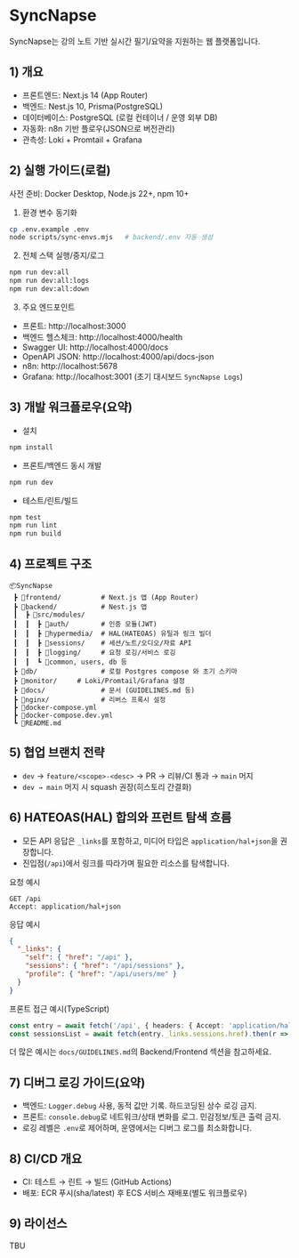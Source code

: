 # SyncNapse

SyncNapse는 강의 노트 기반 실시간 필기/요약을 지원하는 웹 플랫폼입니다.

## 1) 개요

- 프론트엔드: Next.js 14 (App Router)
- 백엔드: Nest.js 10, Prisma(PostgreSQL)
- 데이터베이스: PostgreSQL (로컬 컨테이너 / 운영 외부 DB)
- 자동화: n8n 기반 플로우(JSON으로 버전관리)
- 관측성: Loki + Promtail + Grafana

## 2) 실행 가이드(로컬)

사전 준비: Docker Desktop, Node.js 22+, npm 10+

1. 환경 변수 동기화
```bash
cp .env.example .env
node scripts/sync-envs.mjs   # backend/.env 자동 생성
```

2. 전체 스택 실행/중지/로그
```bash
npm run dev:all
npm run dev:all:logs
npm run dev:all:down
```

3. 주요 엔드포인트
- 프론트: http://localhost:3000
- 백엔드 헬스체크: http://localhost:4000/health
- Swagger UI: http://localhost:4000/docs
- OpenAPI JSON: http://localhost:4000/api/docs-json
- n8n: http://localhost:5678
- Grafana: http://localhost:3001 (초기 대시보드 `SyncNapse Logs`)

## 3) 개발 워크플로우(요약)

- 설치
```bash
npm install
```

- 프론트/백엔드 동시 개발
```bash
npm run dev
```

- 테스트/린트/빌드
```bash
npm test
npm run lint
npm run build
```

## 4) 프로젝트 구조

```
📦SyncNapse
 ┣ 📂frontend/          # Next.js 앱 (App Router)
 ┣ 📂backend/           # Nest.js 앱
 ┃  ┣ 📂src/modules/
 ┃  ┃  ┣ 📂auth/        # 인증 모듈(JWT)
 ┃  ┃  ┣ 📂hypermedia/  # HAL(HATEOAS) 유틸과 링크 빌더
 ┃  ┃  ┣ 📂sessions/    # 세션/노트/오디오/자료 API
 ┃  ┃  ┣ 📂logging/     # 요청 로깅/서비스 로깅
 ┃  ┃  ┗ 📂common, users, db 등
 ┣ 📂db/                # 로컬 Postgres compose 와 초기 스키마
 ┣ 📂monitor/     # Loki/Promtail/Grafana 설정
 ┣ 📂docs/              # 문서 (GUIDELINES.md 등)
 ┣ 📂nginx/             # 리버스 프록시 설정
 ┣ 📜docker-compose.yml
 ┣ 📜docker-compose.dev.yml
 ┗ 📜README.md
```

## 5) 협업 브랜치 전략

- `dev` → `feature/<scope>-<desc>` → PR → 리뷰/CI 통과 → `main` 머지
- `dev → main` 머지 시 squash 권장(히스토리 간결화)

## 6) HATEOAS(HAL) 합의와 프런트 탐색 흐름

- 모든 API 응답은 `_links`를 포함하고, 미디어 타입은 `application/hal+json`을 권장합니다.
- 진입점(`/api`)에서 링크를 따라가며 필요한 리소스를 탐색합니다.

요청 예시
```http
GET /api
Accept: application/hal+json
```

응답 예시
```json
{
  "_links": {
    "self": { "href": "/api" },
    "sessions": { "href": "/api/sessions" },
    "profile": { "href": "/api/users/me" }
  }
}
```

프론트 접근 예시(TypeScript)
```ts
const entry = await fetch('/api', { headers: { Accept: 'application/hal+json' } }).then(r => r.json());
const sessionsList = await fetch(entry._links.sessions.href).then(r => r.json());
```

더 많은 예시는 `docs/GUIDELINES.md`의 Backend/Frontend 섹션을 참고하세요.

## 7) 디버그 로깅 가이드(요약)

- 백엔드: `Logger.debug` 사용, 동적 값만 기록. 하드코딩된 상수 로깅 금지.
- 프론트: `console.debug`로 네트워크/상태 변화를 로그. 민감정보/토큰 출력 금지.
- 로깅 레벨은 `.env`로 제어하며, 운영에서는 디버그 로그를 최소화합니다.

## 8) CI/CD 개요

- CI: 테스트 → 린트 → 빌드 (GitHub Actions)
- 배포: ECR 푸시(sha/latest) 후 ECS 서비스 재배포(별도 워크플로우)

## 9) 라이선스

TBU
